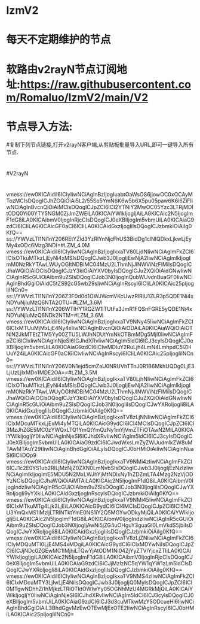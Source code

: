# lzmV2

# 每天不定期维护的节点  

# 软路由v2rayN节点订阅地址:https://raw.githubusercontent.com/Romaluo/lzmV2/main/V2
#
# 节点导入方法:
#复制下列节点链接,打开v2rayN客户端,从剪贴板批量导入URL,即可一键导入所有节点.
#
#V2rayN
#
vmess://ew0KICAidiI6ICIyIiwNCiAgInBzIjogIuabtOaWsOS6jjowOC0xOCAyMTozMCIsDQogICJhZGQiOiAi5L2/55So5YmN6K6w5b6X5pu05paw6K6i6ZiFIiwNCiAgInBvcnQiOiAiMCIsDQogICJpZCI6ICI2YTNiY2MwOC05Yzc3LTRjMDItODQ0Yi00YTY5NGM0ZjJmZWEiLA0KICAiYWlkIjogIjAiLA0KICAic2N5IjogImF1dG8iLA0KICAibmV0IjogInRjcCIsDQogICJ0eXBlIjogIm5vbmUiLA0KICAiaG9zdCI6ICIiLA0KICAicGF0aCI6ICIiLA0KICAidGxzIjogIiIsDQogICJzbmkiOiAiIg0KfQ==
ss://YWVzLTI1Ni1nY206REtYZld3YzRlYnNjcFhUS3BidDg1clNIQDkxLjkwLjEyMy4xODc6Mzg3NDI=#LZM_4.0M
vmess://ew0KICAidiI6ICIyIiwNCiAgInBzIjogIkxaTV80LjdNIiwNCiAgImFkZCI6ICIxOTkuMTkzLjEyNi4xMSIsDQogICJwb3J0IjogIjEwNjA2IiwNCiAgImlkIjogImM0NzRkYTAwLWUyOGItNDBiMC04MzU2LThmNjJlNWViNzFlMiIsDQogICJhaWQiOiAiOCIsDQogICJzY3kiOiAiYXV0byIsDQogICJuZXQiOiAidGNwIiwNCiAgInR5cGUiOiAibm9uZSIsDQogICJob3N0IjogInQubWUvdnBuaGF0IiwNCiAgInBhdGgiOiAidC5tZS92cG5wb29sIiwNCiAgInRscyI6ICIiLA0KICAic25pIjogIiINCn0=
ss://YWVzLTI1Ni1nY206Z3F0d0d1OWJWcmVKcUwzRlRIU1ZLR3p5QDE1Ni4xNDYuNjIuMzQ6NTA2OTU=#LZM_3.6M
ss://YWVzLTI1Ni1nY206WTlHY1RQZW1ITUtFa3JmR1FQSnFGRE5yQDE1Ni4xNDYuNjIuMzQ6NDk2NTM=#LZM_3.6M
vmess://ew0KICAidiI6ICIyIiwNCiAgInBzIjogIkxaTV9NNy45IiwNCiAgImFkZCI6ICIxMTUuMjMxLjE4Ny4xIiwNCiAgInBvcnQiOiAiODAiLA0KICAiaWQiOiAiOTNlN2JkMTEtZTM5Yy00ZTU5LWJhNDUtYmNkOTBmMDg5MjI0IiwNCiAgImFpZCI6ICIxIiwNCiAgInNjeSI6ICJhdXRvIiwNCiAgIm5ldCI6ICJ3cyIsDQogICJ0eXBlIjogIm5vbmUiLA0KICAiaG9zdCI6ICIwMDIuY2RuLjh4LmN4LmhpdC5lZHUuY24iLA0KICAicGF0aCI6ICIvIiwNCiAgInRscyI6ICIiLA0KICAic25pIjogIiINCn0=
ss://YWVzLTI1Ni1nY206V0N1ejd5cmZaU0NRUVhTTnJ0R1B6MkhUQDg0LjE3LjUzLjIxMDo1MDE2OA==#LZM_3.5M
vmess://ew0KICAidiI6ICIyIiwNCiAgInBzIjogIkxaTV80LjhNIiwNCiAgImFkZCI6ICIxOTkuMTkzLjEyNi4xMSIsDQogICJwb3J0IjogIjEwNjA2IiwNCiAgImlkIjogImM0NzRkYTAwLWUyOGItNDBiMC04MzU2LThmNjJlNWViNzFlMiIsDQogICJhaWQiOiAiOCIsDQogICJzY3kiOiAiYXV0byIsDQogICJuZXQiOiAidGNwIiwNCiAgInR5cGUiOiAibm9uZSIsDQogICJob3N0IjogIiIsDQogICJwYXRoIjogIi8iLA0KICAidGxzIjogIiIsDQogICJzbmkiOiAiIg0KfQ==
vmess://ew0KICAidiI6ICIyIiwNCiAgInBzIjogIkxaTV8zLjNNIiwNCiAgImFkZCI6ICIxMDcuMTkxLjExMi4yMTQiLA0KICAicG9ydCI6ICI4MCIsDQogICJpZCI6ICI3MzJhZGE5MC0zYWQxLTQ1YmQtYmQzNy1mYjVmZTFiOTAwN2MiLA0KICAiYWlkIjogIjY0IiwNCiAgInNjeSI6ICJhdXRvIiwNCiAgIm5ldCI6ICJ3cyIsDQogICJ0eXBlIjogIm5vbmUiLA0KICAiaG9zdCI6ICJwdWxsLmZyZWUudmlkZW8uMTAwMTAuY29tIiwNCiAgInBhdGgiOiAiLyIsDQogICJ0bHMiOiAiIiwNCiAgInNuaSI6ICIiDQp9
vmess://ew0KICAidiI6ICIyIiwNCiAgInBzIjogIkxaTV9NMi4zIiwNCiAgImFkZCI6ICJ1c2E0YS1ub2RlLjMzNjZ0ZXN0LmNvbSIsDQogICJwb3J0IjogIjEzNzIzIiwNCiAgImlkIjogImE5MDU5N2MxLWJhYjMtNDIxNy1hZDZmLTA4Mzg2NzVjODYzNCIsDQogICJhaWQiOiAiMTAiLA0KICAic2N5IjogImF1dG8iLA0KICAibmV0IjogIndzIiwNCiAgInR5cGUiOiAibm9uZSIsDQogICJob3N0IjogIiIsDQogICJwYXRoIjogIi9yYXkiLA0KICAidGxzIjogInRscyIsDQogICJzbmkiOiAiIg0KfQ==
vmess://ew0KICAidiI6ICIyIiwNCiAgInBzIjogIkxaTV9NMi45IiwNCiAgImFkZCI6ICIxMTkuMTg4Ljk3LjEiLA0KICAicG9ydCI6ICI4MCIsDQogICJpZCI6ICI5M2U3YmQxMS1lMzljLTRlNTktYmE0NS1iY2Q5MGYwODkyMjQiLA0KICAiYWlkIjogIjEiLA0KICAic2N5IjogImF1dG8iLA0KICAibmV0IjogIndzIiwNCiAgInR5cGUiOiAibm9uZSIsDQogICJob3N0IjogIjAwNi5jZG4uOHguY3guaGl0LmVkdS5jbiIsDQogICJwYXRoIjogIi8iLA0KICAidGxzIjogIiIsDQogICJzbmkiOiAiIg0KfQ==
vmess://ew0KICAidiI6ICIyIiwNCiAgInBzIjogIkxaTV8zLjZNIiwNCiAgImFkZCI6ICIyMDQuMTI0LjE4MS4xMDgiLA0KICAicG9ydCI6ICIxMDYwNiIsDQogICJpZCI6ICJjNDc0ZGEwMC1lMjhiLTQwYjAtODM1Ni04ZjYyZTVlYjcxZTIiLA0KICAiYWlkIjogIjgiLA0KICAic2N5IjogImF1dG8iLA0KICAibmV0IjogInRjcCIsDQogICJ0eXBlIjogIm5vbmUiLA0KICAiaG9zdCI6ICJjMzlzNC5qYW1qYW1zLm5ldCIsDQogICJwYXRoIjogIi8iLA0KICAidGxzIjogIiIsDQogICJzbmkiOiAiIg0KfQ==
vmess://ew0KICAidiI6ICIyIiwNCiAgInBzIjogIkxaTV9NMS4zIiwNCiAgImFkZCI6ICIxMDcuMTY3LjIwLjE4NiIsDQogICJwb3J0IjogIjQ0MyIsDQogICJpZCI6ICI0MTgwNDhhZi1hMjkzLTRiOTktOWIwYy05OGNhMzU4MGRkMjQiLA0KICAiYWlkIjogIjY0IiwNCiAgInNjeSI6ICJhdXRvIiwNCiAgIm5ldCI6ICJ3cyIsDQogICJ0eXBlIjogIm5vbmUiLA0KICAiaG9zdCI6ICJ3d3cuMTkwMzY5ODcueHl6IiwNCiAgInBhdGgiOiAiL3BhdGgvMzEwOTEwMjExOTE2IiwNCiAgInRscyI6ICJ0bHMiLA0KICAic25pIjogIiINCn0=

